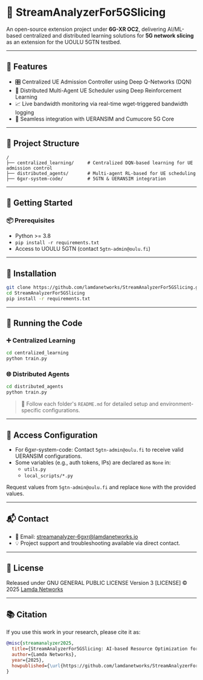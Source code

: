 # 📡 StreamAnalyzerFor5GSlicing

An open-source extension project under **6G-XR OC2**, delivering AI/ML-based centralized and distributed learning solutions for **5G network slicing** as an extension for the UOULU 5GTN testbed.

---

## 🚀 Features

- 🎛 Centralized UE Admission Controller using Deep Q-Networks (DQN)
- 🤖 Distributed Multi-Agent UE Scheduler using Deep Reinforcement Learning
- 📈 Live bandwidth monitoring via real-time wget-triggered bandwidth logging
- 🔧 Seamless integration with UERANSIM and Cumucore 5G Core

---

## 📁 Project Structure

```
/
├── centralized_learning/     # Centralized DQN-based learning for UE admission control
├── distributed_agents/       # Multi-agent RL-based for UE scheduling
├── 6gxr-system-code/         # 5GTN & UERANSIM integration 
```

---

## 🏁 Getting Started

### 📦 Prerequisites

- Python >= 3.8
- `pip install -r requirements.txt`
- Access to UOULU 5GTN (contact `5gtn-admin@oulu.fi`)

---

## 🔧 Installation

```bash
git clone https://github.com/lamdanetworks/StreamAnalyzerFor5GSlicing.git
cd StreamAnalyzerFor5GSlicing
pip install -r requirements.txt
```

---

## 🧪 Running the Code

### ➕ Centralized Learning

```bash
cd centralized_learning
python train.py
```

### 🌐 Distributed Agents

```bash
cd distributed_agents
python train.py
```

> 📖 Follow each folder's `README.md` for detailed setup and environment-specific configurations.

---

## 🔐 Access Configuration

- For 6gxr-system-code: Contact `5gtn-admin@oulu.fi` to receive valid UERANSIM configurations.
- Some variables (e.g., auth tokens, IPs) are declared as `None` in:
  - `utils.py`
  - `local_scripts/*.py`
  
Request values from `5gtn-admin@oulu.fi` and replace `None` with the provided values.

---


## 📬 Contact

- 📧 Email: [streamanalyzer-6gxr@lamdanetworks.io](mailto:streamanalyzer-6gxr@lamdanetworks.io)
- 💡 Project support and troubleshooting available via direct contact.

---

## 📜 License

Released under   GNU GENERAL PUBLIC LICENSE Version 3 [LICENSE] © 2025 [Lamda Networks](https://lamdanetworks.io)

---

## 📚 Citation

If you use this work in your research, please cite it as:

```bibtex
@misc{streamanalyzer2025,
  title={StreamAnalyzerFor5GSlicing: AI-based Resource Optimization for 5G Slices},
  author={Lamda Networks},
  year={2025},
  howpublished={\url{https://github.com/lamdanetworks/StreamAnalyzerFor5GSlicing}}
}
```
